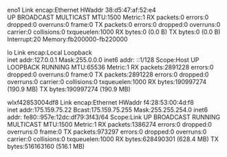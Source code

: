 eno1      Link encap:Ethernet  HWaddr 38:d5:47:af:52:e4  
          UP BROADCAST MULTICAST  MTU:1500  Metric:1
          RX packets:0 errors:0 dropped:0 overruns:0 frame:0
          TX packets:0 errors:0 dropped:0 overruns:0 carrier:0
          collisions:0 txqueuelen:1000 
          RX bytes:0 (0.0 B)  TX bytes:0 (0.0 B)
          Interrupt:20 Memory:fb200000-fb220000 

lo        Link encap:Local Loopback  
          inet addr:127.0.0.1  Mask:255.0.0.0
          inet6 addr: ::1/128 Scope:Host
          UP LOOPBACK RUNNING  MTU:65536  Metric:1
          RX packets:2891228 errors:0 dropped:0 overruns:0 frame:0
          TX packets:2891228 errors:0 dropped:0 overruns:0 carrier:0
          collisions:0 txqueuelen:1000 
          RX bytes:190997274 (190.9 MB)  TX bytes:190997274 (190.9 MB)

wlxf42853004df8 Link encap:Ethernet  HWaddr f4:28:53:00:4d:f8  
          inet addr:175.159.75.22  Bcast:175.159.75.255  Mask:255.255.254.0
          inet6 addr: fe80::957e:12dc:df79:3f43/64 Scope:Link
          UP BROADCAST RUNNING MULTICAST  MTU:1500  Metric:1
          RX packets:1386274 errors:0 dropped:0 overruns:0 frame:0
          TX packets:973297 errors:0 dropped:0 overruns:0 carrier:0
          collisions:0 txqueuelen:1000 
          RX bytes:628490301 (628.4 MB)  TX bytes:516163160 (516.1 MB)

